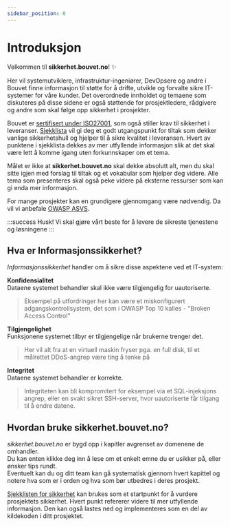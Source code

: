 ```yaml
---
sidebar_position: 0
---
```


# Introduksjon

Velkommen til __sikkerhet.bouvet.no__! :sparkles:

Her vil systemutviklere, infrastruktur-ingeniører, DevOpsere og andre i Bouvet finne informasjon til støtte for å drifte, utvikle og forvalte sikre IT-systemer for våre kunder. Det overordnede innholdet og temaene som diskuteres på disse sidene er også støttende for prosjektledere, rådgivere og andre som skal følge opp sikkerhet i prosjekter.

Bouvet er [sertifisert under ISO27001](https://www.bouvet.no/om-bouvet/vare-iso-sertifiseringer), som også stiller krav til sikkerhet i leveranser. [Sjekklista](./checklist.md) vil gi deg et godt utgangspunkt for tiltak som dekker vanlige sikkerhetshull og hjelper til å sikre kvalitet i leveransen. Hvert av punktene i sjekklista dekkes av mer utfyllende informasjon slik at det skal være lett å komme igang uten forkunnskaper om et tema. 

Målet er ikke at __sikkerhet.bouvet.no__ skal dekke absolutt alt, men du skal sitte igjen med forslag til tiltak og et vokabular som hjelper deg videre. Alle tema som presenteres skal også peke videre på eksterne ressurser som kan gi enda mer informasjon. 

For mange prosjekter kan en grundigere gjennomgang være nødvendig. Da vil vi anbefale [OWASP ASVS](https://owasp.org/www-project-application-security-verification-standard/).

:::success Husk!
Vi skal gjøre vårt beste for å levere de sikreste tjenestene og løsningene
:::

## Hva er Informasjonssikkerhet?

_Informasjonssikkerhet_ handler om å sikre disse aspektene ved et IT-system:

__Konfidensialitet__  
Dataene systemet behandler skal ikke være tilgjengelig for uautoriserte.
> Eksempel på utfordringer her kan være et miskonfigurert adgangskontrollsystem, det som i OWASP Top 10 kalles - "Broken Access Control"

__Tilgjengelighet__  
Funksjonene systemet tilbyr er tilgjengelige når brukerne trenger det.
> Her vil alt fra at en virtuell maskin fryser pga. en full disk, til et målrettet DDoS-angrep være ting å tenke på

__Integritet__  
Dataene systemet behandler er korrekte.
> Integriteten kan bli kompromitert for eksempel via et SQL-injeksjons angrep, eller en svakt sikret SSH-server, hvor uautoriserte får tilgang til å endre datene.


## Hvordan bruke sikkerhet.bouvet.no?

_sikkerhet.bouvet.no_ er bygd opp i kapitler avgrenset av domenene de omhandler.  
Du kan enten klikke deg inn å lese om et enkelt emne du er usikker på, eller ønsker tips rundt.  
Eventuelt kan du og ditt team kan gå systematisk gjennom hvert kapittel og notere hva som er i orden og hva som bør utbedres i deres prosjekt.  

[Sjekklisten for sikkerhet](./checklist.md) kan brukes som et startpunkt for å vurdere prosjektets sikkerhet. Hvert punkt refererer videre til mer utfyllende informasjon. Den kan også lastes ned og implementeres som en del av kildekoden i ditt prosjektet.

